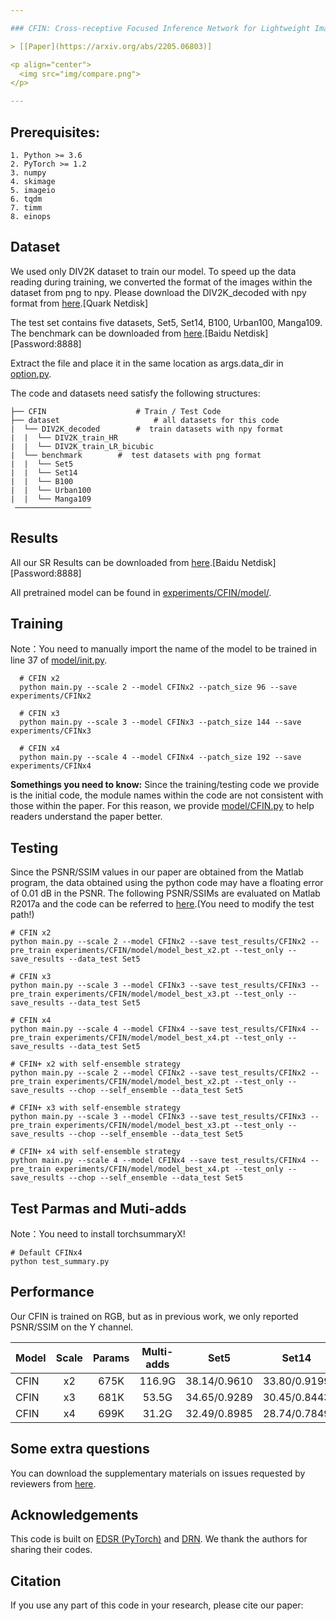 ```yaml
---

### CFIN: Cross-receptive Focused Inference Network for Lightweight Image Super-Resolution. Accepted by IEEE TRANSACTIONS ON MULTIMEDIA, 2023.

> [[Paper](https://arxiv.org/abs/2205.06803)]

<p align="center">
  <img src="img/compare.png">
</p>

---
```


## Prerequisites:
```
1. Python >= 3.6
2. PyTorch >= 1.2
3. numpy
4. skimage
5. imageio
6. tqdm
7. timm
8. einops
```

## Dataset
We used only DIV2K dataset to train our model. To speed up the data reading during training, we converted the format of the images within the dataset from png to npy. 
Please download the DIV2K_decoded with npy format from <a href="https://pan.quark.cn/s/43248032bab2">here</a>.[Quark Netdisk]

The test set contains five datasets, Set5, Set14, B100, Urban100, Manga109. The benchmark can be downloaded from <a href="https://pan.baidu.com/s/1Vb68GWERriLmJRtYfm2uEg">here</a>.[Baidu Netdisk][Password:8888]

Extract the file and place it in the same location as args.data_dir in <a href="https://github.com/24wenjie-li/CFIN/blob/main/option.py">option.py</a>.

The code and datasets need satisfy the following structures:
```
├── CFIN  					# Train / Test Code
├── dataset  					# all datasets for this code
|  └── DIV2K_decoded  		#  train datasets with npy format
|  |  └── DIV2K_train_HR  		
|  |  └── DIV2K_train_LR_bicubic 			
|  └── benchmark  		#  test datasets with png format 
|  |  └── Set5
|  |  └── Set14
|  |  └── B100
|  |  └── Urban100
|  |  └── Manga109
 ─────────────────
```


## Results
All our SR Results can be downloaded from <a href="https://pan.baidu.com/s/1QVku7exoRGRNNwKeWUThAw">here</a>.[Baidu Netdisk][Password:8888]

All pretrained model can be found in <a href="https://github.com/24wenjie-li/CFIN/tree/main/experiments/CFIN/model">experiments/CFIN/model/</a>.

## Training
Note：You need to manually import the name of the model to be trained in line 37 of <a href="https://github.com/24wenjie-li/CFIN/blob/main/model/__init__.py">model/init.py</a>.
```
  # CFIN x2
  python main.py --scale 2 --model CFINx2 --patch_size 96 --save experiments/CFINx2
  
  # CFIN x3
  python main.py --scale 3 --model CFINx3 --patch_size 144 --save experiments/CFINx3
  
  # CFIN x4
  python main.py --scale 4 --model CFINx4 --patch_size 192 --save experiments/CFINx4
```
**Somethings you need to know:** 
Since the training/testing code we provide is the initial code, the module names within the code are not consistent with those within the paper. For this reason, we provide <a href="https://github.com/24wenjie-li/CFIN/blob/main/model/CFIN.py">model/CFIN.py</a> to help readers understand the paper better.

## Testing
Since the PSNR/SSIM values in our paper are obtained from the Matlab program, the data obtained using the python code may have a floating error of 0.01 dB in the PSNR. The following PSNR/SSIMs are evaluated on Matlab R2017a and the code can be referred to <a href="https://github.com/24wenjie-li/FDIWN/blob/main/FDIWN_TestCode/Evaluate_PSNR_SSIM.m">here</a>.(You need to modify the test path!)
```
# CFIN x2
python main.py --scale 2 --model CFINx2 --save test_results/CFINx2 --pre_train experiments/CFIN/model/model_best_x2.pt --test_only --save_results --data_test Set5

# CFIN x3
python main.py --scale 3 --model CFINx3 --save test_results/CFINx3 --pre_train experiments/CFIN/model/model_best_x3.pt --test_only --save_results --data_test Set5

# CFIN x4
python main.py --scale 4 --model CFINx4 --save test_results/CFINx4 --pre_train experiments/CFIN/model/model_best_x4.pt --test_only --save_results --data_test Set5

# CFIN+ x2 with self-ensemble strategy
python main.py --scale 2 --model CFINx2 --save test_results/CFINx2 --pre_train experiments/CFIN/model/model_best_x2.pt --test_only --save_results --chop --self_ensemble --data_test Set5 

# CFIN+ x3 with self-ensemble strategy
python main.py --scale 3 --model CFINx3 --save test_results/CFINx3 --pre_train experiments/CFIN/model/model_best_x3.pt --test_only --save_results --chop --self_ensemble --data_test Set5

# CFIN+ x4 with self-ensemble strategy
python main.py --scale 4 --model CFINx4 --save test_results/CFINx4 --pre_train experiments/CFIN/model/model_best_x4.pt --test_only --save_results --chop --self_ensemble --data_test Set5
```

## Test Parmas and Muti-adds
Note：You need to install torchsummaryX!
```
# Default CFINx4
python test_summary.py
```

## Performance
Our CFIN is trained on RGB, but as in previous work, we only reported PSNR/SSIM on the Y channel.

Model|Scale|Params|Multi-adds|Set5|Set14|B100|Urban100|Manga109
--|:--:|:--:|:--:|:--:|:--:|:--:|:--:|:--:
CFIN        |x2|675K|116.9G|38.14/0.9610|33.80/0.9199|32.26/0.9006|32.48/0.9311|38.97/0.9777
CFIN        |x3|681K|53.5G|34.65/0.9289|30.45/0.8443|29.18/0.8071|28.49/0.8583|33.89/0.9464
CFIN        |x4|699K|31.2G|32.49/0.8985|28.74/0.7849|27.68/0.7396|26.39/0.7946|30.73/0.9124

## Some extra questions
You can download the supplementary materials on issues requested by reviewers from <a href="">here</a>.

## Acknowledgements
This code is built on [EDSR (PyTorch)](https://github.com/thstkdgus35/EDSR-PyTorch) and [DRN](https://github.com/guoyongcs/DRN). We thank the authors for sharing their codes.

## Citation

If you use any part of this code in your research, please cite our paper:

```

```
